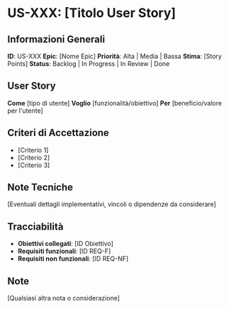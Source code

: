 # US-XXX: [Titolo User Story]

## Informazioni Generali

**ID**: US-XXX
**Epic**: [Nome Epic]
**Priorità**: Alta | Media | Bassa
**Stima**: [Story Points]
**Status**: Backlog | In Progress | In Review | Done

## User Story

**Come** [tipo di utente]
**Voglio** [funzionalità/obiettivo]
**Per** [beneficio/valore per l'utente]

## Criteri di Accettazione

- [Criterio 1]
- [Criterio 2]
- [Criterio 3]

## Note Tecniche

[Eventuali dettagli implementativi, vincoli o dipendenze da considerare]

## Tracciabilità

- **Obiettivi collegati**: [ID Obiettivo]
- **Requisiti funzionali**: [ID REQ-F]
- **Requisiti non funzionali**: [ID REQ-NF]

## Note

[Qualsiasi altra nota o considerazione]
